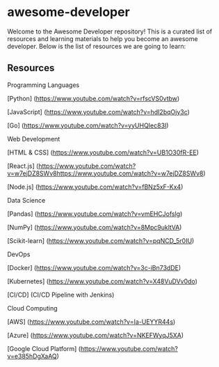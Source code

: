 # awesome-developer

Welcome to the Awesome Developer repository! This is a curated list of resources and learning materials to help you become an awesome developer. Below is the list of resources we are going to learn:

## Resources


Programming Languages

[Python] (https://www.youtube.com/watch?v=rfscVS0vtbw)

[JavaScript] (https://www.youtube.com/watch?v=hdI2bqOjy3c)

[Go] (https://www.youtube.com/watch?v=yyUHQIec83I)

Web Development

[HTML & CSS] (https://www.youtube.com/watch?v=UB1O30fR-EE)

[React.js] (https://www.youtube.com/watch?v=w7ejDZ8SWv8https://www.youtube.com/watch?v=w7ejDZ8SWv8)

[Node.js] (https://www.youtube.com/watch?v=fBNz5xF-Kx4)

Data Science

[Pandas] (https://www.youtube.com/watch?v=vmEHCJofslg)

[NumPy] (https://www.youtube.com/watch?v=8Mpc9ukltVA)

[Scikit-learn] (https://www.youtube.com/watch?v=pqNCD_5r0IU)

DevOps

[Docker] (https://www.youtube.com/watch?v=3c-iBn73dDE)

[Kubernetes] (https://www.youtube.com/watch?v=X48VuDVv0do)

[CI/CD] (CI/CD Pipeline with Jenkins)

Cloud Computing

[AWS] (https://www.youtube.com/watch?v=Ia-UEYYR44s)

[Azure] (https://www.youtube.com/watch?v=NKEFWyqJ5XA)

[Google Cloud Platform] (https://www.youtube.com/watch?v=e385hDgXaAQ)


